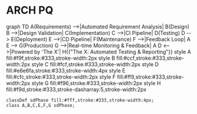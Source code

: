 # ARCH PQ

graph TD
    A(Requirements) -->|Automated Requirement Analysis| B(Design)
    B -->|Design Validation| C(Implementation)
    C -->|CI Pipeline| D(Testing)
    D --> E(Deployment)
    E -->|CD Pipeline| F(Maintenance)
    F -->|Feedback Loop| A
    E --> G(Production)
    G -->|Real-time Monitoring & Feedback| A
    D <-->|Powered by 'The X'| H{{"The X: Automated Testing & Reporting"}}
    style A fill:#f9f,stroke:#333,stroke-width:2px
    style B fill:#ccf,stroke:#333,stroke-width:2px
    style C fill:#fcf,stroke:#333,stroke-width:2px
    style D fill:#e6e6fa,stroke:#333,stroke-width:4px
    style E fill:#cfc,stroke:#333,stroke-width:2px
    style F fill:#ff9,stroke:#333,stroke-width:2px
    style G fill:#f96,stroke:#333,stroke-width:2px
    style H fill:#f9d,stroke:#333,stroke-dasharray:5,stroke-width:2px

    classDef sdPhase fill:#fff,stroke:#333,stroke-width:4px;
    class A,B,C,E,F,G sdPhase;
